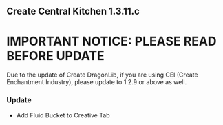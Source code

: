 ## Create Central Kitchen 1.3.11.c

# **IMPORTANT NOTICE**: PLEASE READ BEFORE UPDATE
Due to the update of Create DragonLib, if you are using CEI (Create Enchantment Industry), please update to 1.2.9 or above as well.

### Update
- Add Fluid Bucket to Creative Tab